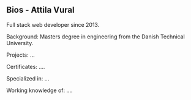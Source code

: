 ## Bios - Attila Vural

Full stack web developer since 2013.

Background: Masters degree in engineering from the Danish Technical University.

Projects: ...

Certificates: ....

Specialized in: ...

Working knowledge of: ....

